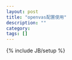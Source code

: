 ```yaml
---
layout: post
title: "openvas配置使用"
description: ""
category: 
tags: []
---
```

{% include JB/setup %}
